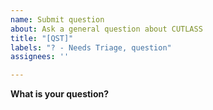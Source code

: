 ```yaml
---
name: Submit question
about: Ask a general question about CUTLASS
title: "[QST]"
labels: "? - Needs Triage, question"
assignees: ''

---
```


**What is your question?**